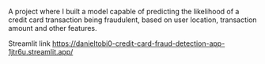 A project where I built a model capable of predicting the likelihood of a credit card transaction being fraudulent, based on user location, transaction amount and other features.

Streamlit link
https://danieltobi0-credit-card-fraud-detection-app-1jtr6u.streamlit.app/
